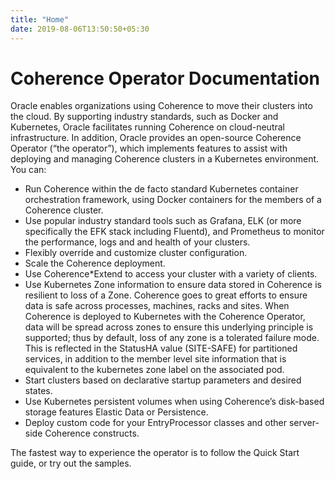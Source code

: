 ```yaml
---
title: "Home"
date: 2019-08-06T13:50:50+05:30
---
```

# Coherence Operator Documentation

Oracle enables organizations using Coherence to move their clusters into the cloud. By supporting industry standards, such as Docker and Kubernetes, Oracle facilitates running Coherence on cloud-neutral infrastructure. In addition, Oracle provides an open-source Coherence Operator (“the operator”), which implements features to assist with deploying and managing Coherence clusters in a Kubernetes environment. You can:
 - Run Coherence within the de facto standard Kubernetes container orchestration framework, using Docker containers for the members of a Coherence cluster.
  - Use popular industry standard tools such as Grafana, ELK (or more specifically the EFK stack including Fluentd), and Prometheus to monitor the performance, logs and and health of your clusters.
  - Flexibly override and customize cluster configuration.
  - Scale the Coherence deployment.
  - Use Coherence*Extend to access your cluster with a variety of clients.
  - Use Kubernetes Zone information to ensure data stored in Coherence is resilient to loss of a Zone. Coherence goes to great efforts to ensure data is safe across processes, machines, racks and sites. When Coherence is deployed to Kubernetes with the Coherence Operator, data will be spread across zones to ensure this underlying principle is supported; thus by default, loss of any zone is a tolerated failure mode. This is reflected in the StatusHA value (SITE-SAFE) for partitioned services, in addition to the member level site information that is equivalent to the kubernetes zone label on the associated pod.
  - Start clusters based on declarative startup parameters and desired states.
  - Use Kubernetes persistent volumes when using Coherence’s disk-based storage features Elastic Data or Persistence.
  - Deploy custom code for your EntryProcessor classes and other server-side Coherence constructs.

 The fastest way to experience the operator is to follow the Quick Start guide, or try out the samples.
